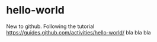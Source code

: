 # hello-world
New to github. Following the tutorial https://guides.github.com/activities/hello-world/
bla bla bla
